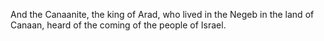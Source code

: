 And the Canaanite, the king of Arad, who lived in the Negeb in the land of Canaan, heard of the coming of the people of Israel.
